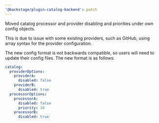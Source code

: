 ```yaml
---
'@backstage/plugin-catalog-backend': patch
---
```


Moved catalog processor and provider disabling and priorities under own config objects.

This is due to issue with some existing providers, such as GitHub, using array syntax for the provider configuration.

The new config format is not backwards compatible, so users will need to update their config files. The new format
is as follows:

```yaml
catalog:
  providerOptions:
    providerA:
      disabled: false
    providerB:
      disabled: true
  processorOptions:
    processorA:
      disabled: false
      priority: 10
    processorB:
      disabled: true
```
